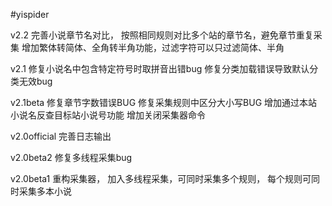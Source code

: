 #yispider

v2.2
完善小说章节名对比， 按照相同规则对比多个站的章节名，避免章节重复采集
增加繁体转简体、全角转半角功能，过滤字符可以只过滤简体、半角

v2.1
修复小说名中包含特定符号时取拼音出错bug
修复分类加载错误导致默认分类无效bug

v2.1beta
修复章节字数错误BUG
修复采集规则中区分大小写BUG
增加通过本站小说名反查目标站小说号功能
增加关闭采集器命令

v2.0official
完善日志输出

v2.0beta2
修复多线程采集bug

v2.0beta1
重构采集器， 加入多线程采集，可同时采集多个规则， 每个规则可同时采集多本小说